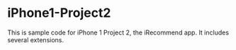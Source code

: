 # iPhone1-Project2
This is sample code for iPhone 1 Project 2, the iRecommend app. It includes several extensions. 
